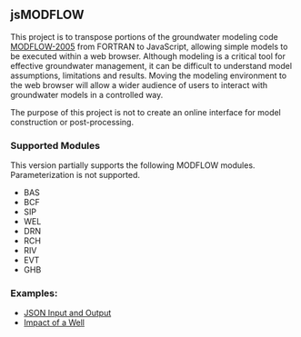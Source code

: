 ## jsMODFLOW

This project is to transpose portions of the groundwater modeling code [MODFLOW-2005](http://water.usgs.gov/ogw/modflow/MODFLOW.html) from FORTRAN to JavaScript, allowing simple models to be executed within a web browser. Although modeling is a critical tool for effective groundwater management, it can be difficult to understand model assumptions, limitations and results. Moving the modeling environment to the web browser will allow a wider audience of users to interact with groundwater models in a controlled way. 

The purpose of this project is not to create an online interface for model construction or post-processing.

### Supported Modules
This version partially supports the following MODFLOW modules. Parameterization is not supported.

- BAS
- BCF
- SIP
- WEL
- DRN
- RCH 
- RIV
- EVT
- GHB 


### Examples:
- [JSON Input and Output](https://davidjjones.github.io/jsMODFLOW/demo1.htm)
- [Impact of a Well](https://davidjjones.github.io/jsMODFLOW/demo2.htm)
